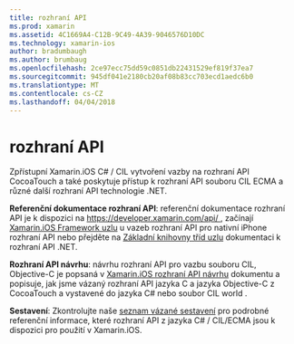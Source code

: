 ```yaml
---
title: rozhraní API
ms.prod: xamarin
ms.assetid: 4C1669A4-C12B-9C49-4A39-9046576D10DC
ms.technology: xamarin-ios
author: bradumbaugh
ms.author: brumbaug
ms.openlocfilehash: 2ce97ecc75dd59c0851db22431529ef819f37ea7
ms.sourcegitcommit: 945df041e2180cb20af08b83cc703ecd1aedc6b0
ms.translationtype: MT
ms.contentlocale: cs-CZ
ms.lasthandoff: 04/04/2018
---
```

# <a name="api"></a>rozhraní API

Zpřístupní Xamarin.iOS C# / CIL vytvoření vazby na rozhraní API CocoaTouch a také poskytuje přístup k rozhraní API souboru CIL ECMA a různé další rozhraní API technologie .NET.

 **Referenční dokumentace rozhraní API**: referenční dokumentace rozhraní API je k dispozici na [ https://developer.xamarin.com/api/ ](https://developer.xamarin.com/api/), začínají [Xamarin.iOS Framework uzlu](https://developer.xamarin.com/api/root/ios-unified/) u vazeb rozhraní API pro nativní iPhone rozhraní API nebo přejděte na [ Základní knihovny tříd uzlu](https://developer.xamarin.com/api/root/classlib/) dokumentaci k rozhraní API .NET.

 **Rozhraní API návrhu**: návrhu rozhraní API pro vazbu souboru CIL, Objective-C je popsaná v [Xamarin.iOS rozhraní API návrhu](~/ios/internals/api-design/index.md) dokumentu a popisuje, jak jsme vázaný rozhraní API jazyka C a jazyka Objective-C z CocoaTouch a vystavené do jazyka C# nebo soubor CIL world .

 **Sestavení**: Zkontrolujte naše [seznam vázané sestavení](~/cross-platform/internals/available-assemblies.md) pro podrobné referenční informace, které rozhraní API z jazyka C# / CIL/ECMA jsou k dispozici pro použití v Xamarin.iOS.
